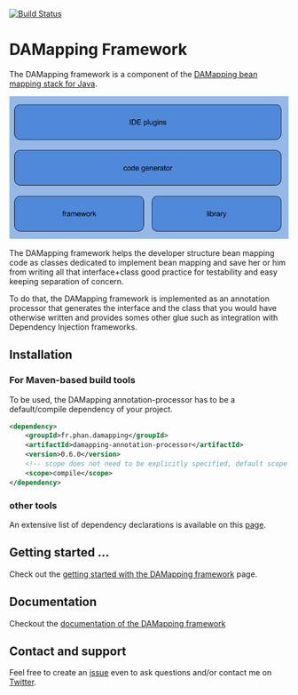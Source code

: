 [![Build Status](https://travis-ci.org/lesaint/damapping.svg?branch=master)](https://travis-ci.org/lesaint/damapping)

DAMapping Framework
====================

The DAMapping framework is a component of the [DAMapping bean mapping stack for Java](http://damapping.javatronic.fr).

![DAMapping stack schema](damapping-stack-schema.png)

The DAMapping framework helps the developer structure bean mapping code as classes dedicated to implement bean mapping
and save her or him from writing all that interface+class good practice for testability and easy keeping separation of
concern.

To do that, the DAMapping framework is implemented as an annotation processor that generates the interface and the class
that you would have otherwise written and provides somes other glue such as integration with Dependency Injection
frameworks.

## Installation

### For Maven-based build tools

To be used, the DAMapping annotation-processor has to be a default/compile dependency of your project.

```xml
<dependency>
    <groupId>fr.phan.damapping</groupId>
    <artifactId>damapping-annotation-processor</artifactId>
    <version>0.6.0</version>
    <!-- scope does not need to be explicitly specified, default scope works just fine -->
    <scope>compile</scope>
</dependency>
```

### other tools

An extensive list of dependency declarations is available on this [page](http://search.maven.org/#artifactdetails|fr.javatronic.damapping|damapping-annotation-processor|0.6.0|jar).

## Getting started ...

Check out the [getting started with the DAMapping framework](http://damapping.javatronic.fr/framework/getting-started.html)
page.

## Documentation

Checkout the [documentation of the DAMapping framework](http://damapping.javatronic.fr/framework/documentation/)

## Contact and support

Feel free to create an [issue](https://github.com/lesaint/damapping/issues) even to ask questions and/or contact me on [Twitter](https://twitter.com/LesaintSeb).
